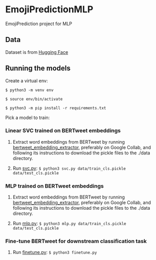 # EmojiPredictionMLP
EmojiPrediction project for MLP

## Data
Dataset is from [Hugging Face](https://huggingface.co/datasets/tweet_eval)

## Running the models

Create a virtual env:

`$ python3 -m venv env`

`$ source env/bin/activate`

`$ python3 -m pip install -r requirements.txt`

Pick a model to train:

### Linear SVC trained on BERTweet embeddings 

1. Extract word embeddings from BERTweet by running [bertweet_embedding_extractor](./bertweet_embedding_extractor.ipynb), preferably on Google Collab, and following its instructions to download the pickle files to the ./data directory.

1. Run [svc.py](./svc.py): `$ python3 svc.py data/train_cls.pickle data/test_cls.pickle`


### MLP trained on BERTweet embeddings

1. Extract word embeddings from BERTweet by running [bertweet_embedding_extractor](./bertweet_embedding_extractor.ipynb), preferably on Google Collab, and following its instructions to download the pickle files to the ./data directory.

1. Run [mlp.py](./mlp.py): `$ python3 mlp.py data/train_cls.pickle data/test_cls.pickle`


### Fine-tune BERTweet for downstream classification task

1. Run [finetune.py](./finetune.py): `$ python3 finetune.py`

